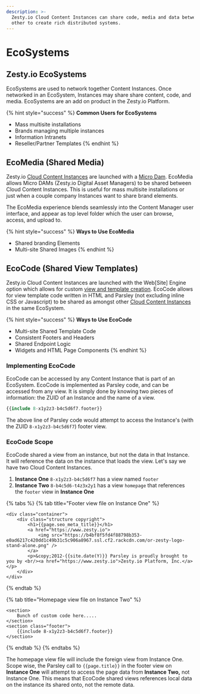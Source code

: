 ```yaml
---
description: >-
  Zesty.io Cloud Content Instances can share code, media and data between each
  other to create rich distributed systems.
---
```


# EcoSystems

## Zesty.io EcoSystems

EcoSystems are used to network together Content Instances. Once networked in an EcoSystem, Instances may share share content, code, and media. EcoSystems are an add on product in the Zesty.io Platform. 

{% hint style="success" %}
**Common Users for EcoSystems**

* Mass multisite installations 
* Brands managing multiple instances
* Information Intranets
* Reseller/Partner Templates
{% endhint %}

## EcoMedia \(Shared Media\)

Zesty.io [Cloud Content Instances](../content-instance.md) are launched with a [Micro Dam](media-storage-micro-dam.md). EcoMedia allows Micro DAMs \(Zesty.io Digital Asset Managers\) to be shared between Cloud Content Instances. This is useful for mass multisite installations or just when a couple company Instances want to share brand elements. 

The EcoMedia experience blends seamlessly into the Content Manager user interface, and appear as top level folder which the user can browse, access, and upload to.

{% hint style="success" %}
**Ways to Use EcoMedia**

* Shared branding Elements
* Multi-site Shared Images
{% endhint %}

## EcoCode \(Shared View Templates\)

Zesty.io Cloud Content Instances are launched with the Web\[Site\] Engine option which allows for custom [view and template creation](web-engine/view-templating.md). EcoCode allows for view template code written in HTML and Parsley \(not excluding inline CSS or Javascript\) to be shared as amongst other [Cloud Content Instances](../content-instance.md) in the same EcoSystem. 

{% hint style="success" %}
**Ways to Use EcoCode**

* Multi-site Shared Template Code
* Consistent Footers and Headers
* Shared Endpoint Logic
* Widgets and HTML Page Components
{% endhint %}

### Implementing EcoCode

EcoCode can be accessed by any Content Instance that is part of an EcoSystem. EcoCode is implemented as Parsley code, and can be accessed from any view. It is simply done by knowing two pieces of information: the ZUID of an Instance and the name of a view.

```php
{{include 8-x1y2z3-b4c5d6f7.footer}}
```

The above line of Parsley code would attempt to access the Instance's \(with the ZUID `8-x1y2z3-b4c5d6f7`\) footer view.

### EcoCode Scope

EcoCode shared a view from an instance, but not the data in that Instance. It will reference the data on the instance that loads the view. Let's say we have two Cloud Content Instances.

1. **Instance One** `8-x1y2z3-b4c5d6f7` has a view named `footer`
2. **Instance Two** `8-b4c5d6-t4z3x2y1` has a view `homepage` that references the `footer` view in **Instance One**

{% tabs %}
{% tab title="Footer view file on Instance One" %}
```markup
<div class="container">
	<div class="structure copyright">
		<h1>{{page.seo_meta_title}}</h1>
		<a href="https://www.zesty.io">
			<img src="https://b4bf8f5fd4f88798b353-e0ad6217c420dd1c49b31c5c906a8967.ssl.cf2.rackcdn.com/or-zesty-logo-stand-alone.png" />
		</a>
		<p>&copy;2012-{{site.date(Y)}} Parsley is proudly brought to you by <br/><a href="https://www.zesty.io">Zesty.io Platform, Inc.</a>  </p>		
	</div>
</div>
```
{% endtab %}

{% tab title="Homepage view file on Instance Two" %}
```markup
<section>
    Bunch of custom code here.....
</section>
<section class="footer">
    {{include 8-x1y2z3-b4c5d6f7.footer}}
</section>
```
{% endtab %}
{% endtabs %}

The homepage view file will include the foreign view from Instance One. Scope wise, the Parsley call to `{{page.title}}` in the footer view on **Instance One** will attempt to access the page data from **Instance Two,** not Instance One. This means that EcoCode shared views references local data on the instance its shared onto, not the remote data.

